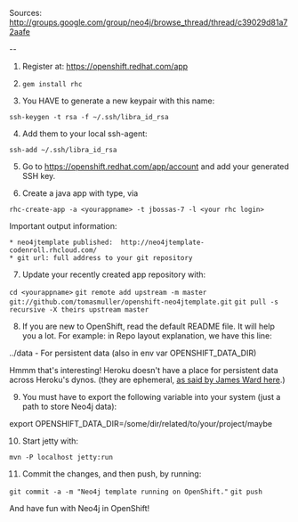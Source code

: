 Sources:
http://groups.google.com/group/neo4j/browse_thread/thread/c39029d81a72aafe

--

1. Register at: https://openshift.redhat.com/app

2. `gem install rhc`

3. You HAVE to generate a new keypair with this name:

  `ssh-keygen -t rsa -f ~/.ssh/libra_id_rsa`

4. Add them to your local ssh-agent:

  `ssh-add ~/.ssh/libra_id_rsa`

5. Go to https://openshift.redhat.com/app/account and add your generated SSH key.

6. Create a java app with type, via

  `rhc-create-app -a <yourappname> -t jbossas-7 -l <your rhc login>`

  Important output information:
  
    * neo4jtemplate published:  http://neo4jtemplate-codenroll.rhcloud.com/
    * git url: full address to your git repository

7. Update your recently created app repository with:

  `cd <yourappname>`
  `git remote add upstream -m master git://github.com/tomasmuller/openshift-neo4jtemplate.git`
  `git pull -s recursive -X theirs upstream master`

8. If you are new to OpenShift, read the default README file. It will help you a lot.
For example: in Repo layout explanation, we have this line:

  ../data - For persistent data (also in env var OPENSHIFT_DATA_DIR)

Hmmm that's interesting! Heroku doesn't have a place for persistent data across Heroku's dynos.
(they are ephemeral, [as said by James Ward here](http://stackoverflow.com/questions/7952324/heroku-worker-dyno-produces-file-how-to-read-it-from-web-dyno).)

9. You must have to export the following variable into your system (just a path to store Neo4j data):

  export OPENSHIFT_DATA_DIR=/some/dir/related/to/your/project/maybe

10. Start jetty with:

  `mvn -P localhost jetty:run`

11. Commit the changes, and then push, by running:

  `git commit -a -m "Neo4j template running on OpenShift."`
  `git push`


And have fun with Neo4j in OpenShift!

